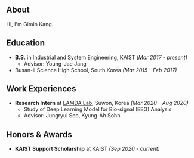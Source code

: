 ## About
Hi, I'm Gimin Kang.

## Education
- **B.S.** in Industrial and System Engineering, KAIST _(Mar 2017 - present)_
  - Advisor: Young-Jae Jang
- Busan-il Science High School, South Korea _(Mar 2015 - Feb 2017)_

## Work Experiences
- **Research Intern** at [LAMDA Lab](https://sites.google.com/site/kasohn/group), Suwon, Korea _(Mar 2020 - Aug 2020)_
  - Study of Deep Learning Model for Bio-signal (EEG) Analysis
  - Advisor: Jungryul Seo, Kyung-Ah Sohn

## Honors & Awards
- **KAIST Support Scholarship** at KAIST _(Sep 2020 - current)_
